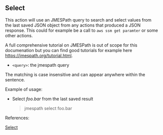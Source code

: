 ## Select

This action will use an JMESPath query to search and select values from the last saved JSON object from any actions that produced a JSON response.
This could for example be a call to `aws ssm get paramter` or some other actions.

A full comprehensive tutorial on JMESPath is out of scope for this documenation but you can find good tutorials for example here https://jmespath.org/tutorial.html.

- `<query>`: the jmespath query

The matching is case insensitive and can appear anywhere within the sentence.

Example of usage:

- Select *foo.bar* from the last saved result

    > jmespath select foo.bar


References:

[Select](https://github.com/DasAng/phobo-release/blob/master/docs/jmespath_actions.md#select)